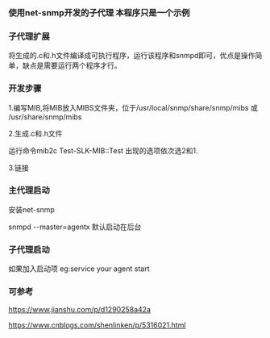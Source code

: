 ### 使用net-snmp开发的子代理 本程序只是一个示例


### 子代理扩展
将生成的.c和.h文件编译成可执行程序，运行该程序和snmpd即可，优点是操作简单，缺点是需要运行两个程序才行。

### 开发步骤

1.编写MIB,将MIB放入MIBS文件夹，位于/usr/local/snmp/share/snmp/mibs 或 /usr/share/snmp/mibs


2.生成.c和.h文件 

运行命令mib2c Test-SLK-MIB::Test 出现的选项依次选2和1.

3.链接


### 主代理启动

安装net-snmp 

snmpd --master=agentx  默认启动在后台


### 子代理启动
如果加入启动项 eg:service your agent start


### 可参考

https://www.jianshu.com/p/d1290258a42a

https://www.cnblogs.com/shenlinken/p/5316021.html
